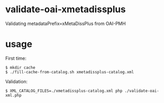 validate-oai-xmetadissplus
==========================

Validating metadataPrefix=xMetaDissPlus from OAI-PMH

usage
=====

First time:
```
$ mkdir cache
$ ./fill-cache-from-catalog.sh xmetadissplus-catalog.xml
```

Validation:
```
$ XML_CATALOG_FILES=./xmetadissplus-catalog.xml php ./validate-oai-xml.php
```
